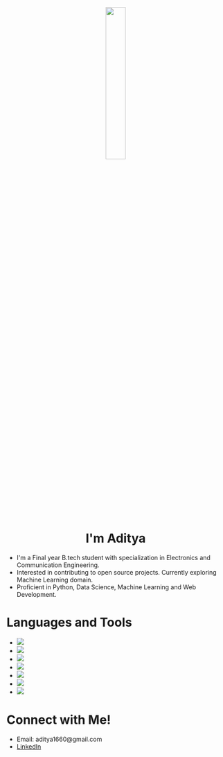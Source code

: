 <div align="center"><img src="https://media.giphy.com/media/MeJgB3yMMwIaHmKD4z/giphy.gif" width="30%" height="30%"></div>
<div><h1 align="center">I'm Aditya</h1>
  
<ul><li>I'm a Final year B.tech student with specialization in Electronics and Communication Engineering.</li>
<li>Interested in contributing to open source projects. Currently exploring Machine Learning domain.</li>
<li>Proficient in Python, Data Science, Machine Learning and Web Development.</li></ul></div>
  
<div><h1>Languages and Tools</h1>
  <ul><li><img src="https://camo.githubusercontent.com/c9e3930524657182e5b320ff9f26333921a559c03113a6ee9833ff4abb20ae62/68747470733a2f2f696d672e736869656c64732e696f2f62616467652f2d507974686f6e2d677261793f7374796c653d666f722d7468652d6261646765266c6f676f3d707974686f6e"</li>
    <li><img src="https://camo.githubusercontent.com/1d41c06378659adf22dc70f4060126fcfe03ab375fcc489bd3add301d006f7b8/68747470733a2f2f696d672e736869656c64732e696f2f62616467652f2d2d707572706c653f7374796c653d666f722d7468652d6261646765266c6f676f3d43"></li>
    <li><img src="https://camo.githubusercontent.com/f4a68553a3b30516c1cb8175732265a16861872c605dc5baeeb488bc7ed80432/68747470733a2f2f696d672e736869656c64732e696f2f62616467652f68746d6c2532302d2532334533344632362e7376673f267374796c653d666f722d7468652d6261646765266c6f676f3d68746d6c35266c6f676f436f6c6f723d776869746526636f6c6f723d626c7565"></li>
    <li><img src="https://camo.githubusercontent.com/1c96abf571839d4d8eb03015c1ac202b1d5b527fb34751cf2f7fa58226154f32/68747470733a2f2f696d672e736869656c64732e696f2f62616467652f4353532532302d2532334533344632362e7376673f267374796c653d666f722d7468652d6261646765266c6f676f3d63737333266c6f676f436f6c6f723d776869746526636f6c6f723d726564"></li>
    <li><img src="https://camo.githubusercontent.com/26d02b3e2f18686487c332bba509ecb5747b4be45b02bd5dfb5814d3262e9f05/68747470733a2f2f696d672e736869656c64732e696f2f62616467652f2d4d616368696e652532304c6561726e696e672d6461726b677265656e3f7374796c653d666f722d7468652d6261646765"></li>
    <li><img src="https://camo.githubusercontent.com/6fd07fa0147f62d76a35608292276eeb65912a7e956de1ab09b293e87fedbf98/68747470733a2f2f696d672e736869656c64732e696f2f62616467652f2d466c61736b2d62726f776e3f7374796c653d666f722d7468652d6261646765266c6f676f3d666c61736b"></li>
    <li><img src="https://camo.githubusercontent.com/37d852cd0d5505213c1a8d522c342c43bd4c8590940eedd712721237cd029421/68747470733a2f2f696d672e736869656c64732e696f2f62616467652f4d7953514c2532302d2532334533344632362e7376673f267374796c653d666f722d7468652d6261646765266c6f676f3d6d7973716c266c6f676f436f6c6f723d776869746526636f6c6f723d626c7565"></li>
  </ul>
  <div><h1>Connect with Me!</h1>
    <ul><li>Email: aditya1660@gmail.com</li>
      <li><a href="https://www.linkedin.com/in/aditya-gupta-b0ab111b6">LinkedIn</li>
